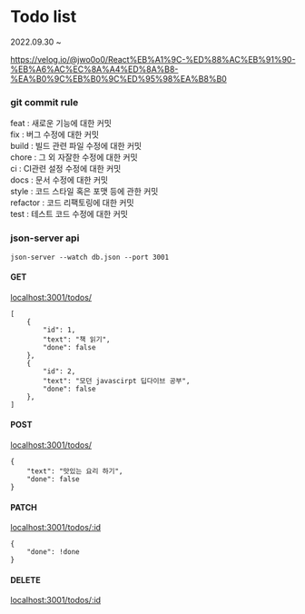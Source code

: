 # Todo list
2022.09.30 ~

https://velog.io/@jwo0o0/React%EB%A1%9C-%ED%88%AC%EB%91%90-%EB%A6%AC%EC%8A%A4%ED%8A%B8-%EA%B0%9C%EB%B0%9C%ED%95%98%EA%B8%B0

### git commit rule
feat : 새로운 기능에 대한 커밋<br>
fix : 버그 수정에 대한 커밋<br>
build : 빌드 관련 파일 수정에 대한 커밋<br>
chore : 그 외 자잘한 수정에 대한 커밋<br>
ci : CI관련 설정 수정에 대한 커밋<br>
docs : 문서 수정에 대한 커밋<br>
style : 코드 스타일 혹은 포맷 등에 관한 커밋<br>
refactor : 코드 리팩토링에 대한 커밋<br>
test : 테스트 코드 수정에 대한 커밋<br>

### json-server api 
<code>json-server --watch db.json --port 3001</code>
#### GET
[localhost:3001/todos/](http://localhost:3001/todos/)

```
[
    {
        "id": 1,
        "text": "책 읽기",
        "done": false
    },
    {
        "id": 2,
        "text": "모던 javascirpt 딥다이브 공부",
        "done": false
    },
]
```

#### POST
[localhost:3001/todos/](http://localhost:3001/todos/)
```
{
    "text": "맛있는 요리 하기",
    "done": false
}
```

#### PATCH
[localhost:3001/todos/:id](http://localhost:3001/todos/:id)
```
{
    "done": !done
}
```

#### DELETE
[localhost:3001/todos/:id](http://localhost:3001/todos/:id)

